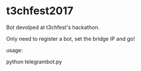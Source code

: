 # t3chfest2017

Bot devolped at t3chfest's hackathon.

Only need to register a bot, set the bridge IP and go!

usage:

python telegrambot.py
